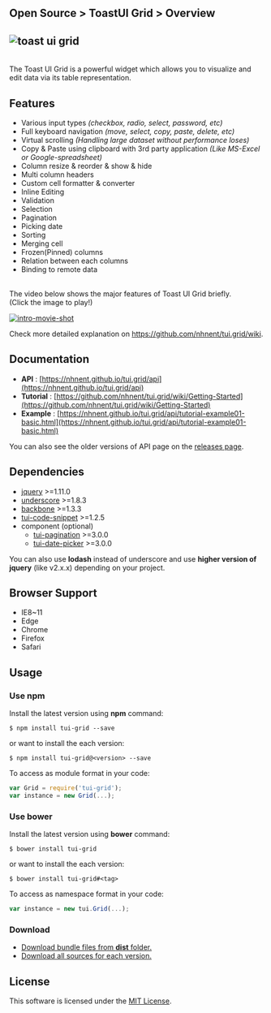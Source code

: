 ## Open Source > ToastUI Grid > Overview

## ![toast ui grid](https://cloud.githubusercontent.com/assets/12269489/13489851/a5ca2490-e16c-11e5-8d80-3bf6fe3b940d.png)
<br>
The Toast UI Grid is a powerful widget which allows you to visualize and edit data via its table representation.

## Features
* Various input types *(checkbox, radio, select, password, etc)*
* Full keyboard navigation *(move, select, copy, paste, delete, etc)*
* Virtual scrolling *(Handling large dataset without performance loses)*
* Copy & Paste using clipboard with 3rd party application *(Like MS-Excel or Google-spreadsheet)*
* Column resize & reorder & show & hide
* Multi column headers
* Custom cell formatter & converter
* Inline Editing
* Validation
* Selection
* Pagination
* Picking date
* Sorting
* Merging cell
* Frozen(Pinned) columns
* Relation between each columns
* Binding to remote data

<br>
The video below shows the major features of Toast UI Grid briefly.<br>
(Click the image to play!)

[![intro-movie-shot](http://static.toastoven.net/prod_toastuigrid/intro-movie-sshot.png)](https://www.youtube.com/watch?v=pyPlOFhexQk)

Check more detailed explanation on https://github.com/nhnent/tui.grid/wiki.

## Documentation
* **API** : [https://nhnent.github.io/tui.grid/api](https://nhnent.github.io/tui.grid/api)
* **Tutorial** : [https://github.com/nhnent/tui.grid/wiki/Getting-Started](https://github.com/nhnent/tui.grid/wiki/Getting-Started)
* **Example** : [https://nhnent.github.io/tui.grid/api/tutorial-example01-basic.html](https://nhnent.github.io/tui.grid/api/tutorial-example01-basic.html)

You can also see the older versions of API page on the [releases page](https://github.com/nhnent/tui.grid/releases).

## Dependencies
* [jquery](https://jquery.com/) >=1.11.0
* [underscore](http://underscorejs.org/) >=1.8.3
* [backbone](http://backbonejs.org/) >=1.3.3
* [tui-code-snippet](https://github.com/nhnent/tui.code-snippett) >=1.2.5
* component (optional)
  - [tui-pagination](https://github.com/nhnent/tui.pagination) >=3.0.0
  - [tui-date-picker](https://github.com/nhnent/tui.date-picker) >=3.0.0

You can also use **lodash** instead of underscore and use **higher version of jquery** (like v2.x.x) depending on your project.

## Browser Support
* IE8~11
* Edge
* Chrome
* Firefox
* Safari

## Usage
### Use **npm**

Install the latest version using **npm** command:

```
$ npm install tui-grid --save
```

or want to install the each version:

```
$ npm install tui-grid@<version> --save
```

To access as module format in your code:

```javascript
var Grid = require('tui-grid');
var instance = new Grid(...);
```

### Use **bower**
Install the latest version using **bower** command:

```
$ bower install tui-grid
```

or want to install the each version:

```
$ bower install tui-grid#<tag>
```

To access as namespace format in your code:

```javascript
var instance = new tui.Grid(...);
```

### Download
* [Download bundle files from **dist** folder.](https://github.com/nhnent/tui.grid/tree/production/dist)
* [Download all sources for each version.](https://github.com/nhnent/tui.grid/releases)

## License
This software is licensed under the [MIT License](https://github.com/nhnent/tui.grid/blob/master/LICENSE).
